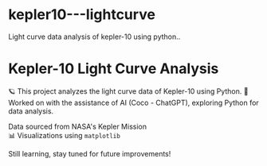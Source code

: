 # kepler10---lightcurve
Light curve data analysis of kepler-10 using python..

# Kepler-10 Light Curve Analysis

🪐 This project analyzes the light curve data of Kepler-10 using Python.
🤖 Worked on with the assistance of AI (Coco - ChatGPT), exploring Python for data analysis.

Data sourced from NASA's Kepler Mission  
📊 Visualizations using `matplotlib` 

Still learning, stay tuned for future improvements!

